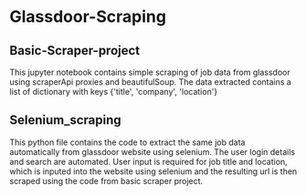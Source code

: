 # Glassdoor-Scraping

## Basic-Scraper-project
  This jupyter notebook contains simple scraping of job data from glassdoor using scraperApi proxies and beautifulSoup.
  The data extracted contains a list of dictionary with keys {'title', 'company', 'location'}

## Selenium_scraping
  This python file contains the code to extract the same job data automatically from glassdoor website using selenium.
  The user login details and search are automated. 
  User input is required for job title and location, which is inputed into the website using selenium and the resulting url is then scraped using the code from basic scraper project.
